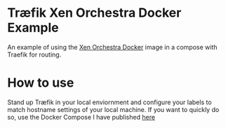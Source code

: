 # Træfik Xen Orchestra Docker Example

An example of using the [Xen Orchestra Docker](https://github.com/ronivay/xen-orchestra-docker) image in a compose with Traefik for routing.

# How to use

Stand up Træfik in your local enviornment and configure your labels to match hostname settings of your local machine. If you want to quickly do so, use the Docker Compose I have published [here](https://github.com/taz77/traefik-portainer-local-docker-examples)

